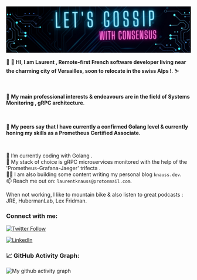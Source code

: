 ![banner](./image.jpeg)
<br>

 👋 👋  **HI, I am Laurent , Remote-first French software developer living near the charming city of Versailles, soon to relocate in the swiss Alps !**.   ⛷     <br>
 <br>
 <br>
 
 
 👀 **My main professional interests & endeavours are in the field of Systems Monitoring , gRPC architecture**. <br>
 <br>
 <br>
 
 

🌱  **My peers say that I have  currently a confirmed Golang level & currently honing my skills as a Prometheus Certified Associate.**
    
<br>



🔭 I’m currently coding  with Golang .  <br />
🌱 My stack of choice is gRPC microservices monitored with the help of the 'Prometheus-Grafana-Jaeger' trifecta .  <br />
✍🏻 I am also building some content writing my personal blog  `knauss.dev`. <br />
📫 Reach me out on: `laurentknauss@protonmail.com`. <br />


When not working, I like to mountain bike & also listen to great podcasts : JRE, HubermanLab, Lex Fridman.





### Connect with me:
[![Twitter Follow](https://img.shields.io/twitter/follow/laurentknauss?color=1DA1F2&logo=twitter&style=for-the-badge)](https://twitter.com/laurentknauss) <br>

[![LinkedIn](https://img.shields.io/badge/LinkedIn-0077B5?style=for-the-badge&logo=linkedin&logoColor=white)](https://www.linkedin.com/in/laurent-knauss/)


<!--   GitHub stats graph -->
### 📈 GitHub Activity Graph:
![My github activity graph](https://github-readme-activity-graph.vercel.app/graph?username=laurentknauss&&theme=monokai&area=true&hide_border=true)


